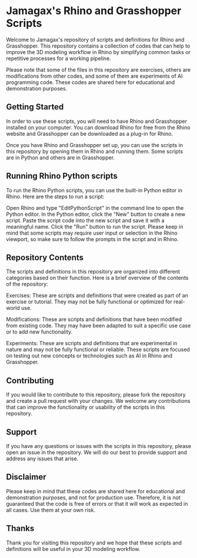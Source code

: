 # Jamagax's Rhino and Grasshopper Scripts
Welcome to Jamagax's repository of scripts and definitions for Rhino and Grasshopper. This repository contains a collection of codes that can help to improve the 3D modeling workflow in Rhino by simplifying common tasks or repetitive processes for a working pipeline.

Please note that some of the files in this repository are exercises, others are modifications from other codes, and some of them are experiments of AI programming code. These codes are shared here for educational and demonstration purposes.

## Getting Started
In order to use these scripts, you will need to have Rhino and Grasshopper installed on your computer. You can download Rhino for free from the Rhino website and Grasshopper can be downloaded as a plug-in for Rhino.

Once you have Rhino and Grasshopper set up, you can use the scripts in this repository by opening them in Rhino and running them. Some scripts are in Python and others are in Grasshopper.

## Running Rhino Python scripts
To run the Rhino Python scripts, you can use the built-in Python editor in Rhino. Here are the steps to run a script:

Open Rhino and type "EditPythonScript" in the command line to open the Python editor.
In the Python editor, click the "New" button to create a new script.
Paste the script code into the new script and save it with a meaningful name.
Click the "Run" button to run the script.
Please keep in mind that some scripts may require user input or selection in the Rhino viewport, so make sure to follow the prompts in the script and in Rhino.

## Repository Contents
The scripts and definitions in this repository are organized into different categories based on their function. Here is a brief overview of the contents of the repository:

Exercises: These are scripts and definitions that were created as part of an exercise or tutorial. They may not be fully functional or optimized for real-world use.

Modifications: These are scripts and definitions that have been modified from existing code. They may have been adapted to suit a specific use case or to add new functionality.

Experiments: These are scripts and definitions that are experimental in nature and may not be fully functional or reliable. These scripts are focused on testing out new concepts or technologies such as AI in Rhino and Grasshopper.

## Contributing
If you would like to contribute to this repository, please fork the repository and create a pull request with your changes. We welcome any contributions that can improve the functionality or usability of the scripts in this repository.

## Support
If you have any questions or issues with the scripts in this repository, please open an issue in the repository. We will do our best to provide support and address any issues that arise.

## Disclaimer
Please keep in mind that these codes are shared here for educational and demonstration purposes, and not for production use. Therefore, it is not guaranteed that the code is free of errors or that it will work as expected in all cases. Use them at your own risk.

## Thanks
Thank you for visiting this repository and we hope that these scripts and definitions will be useful in your 3D modeling workflow.
